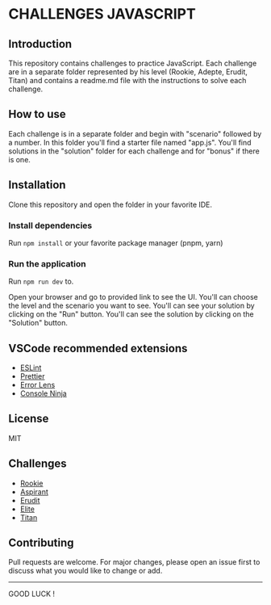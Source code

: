# CHALLENGES JAVASCRIPT

## Introduction

This repository contains challenges to practice JavaScript.
Each challenge are in a separate folder represented by his level (Rookie, Adepte, Erudit, Titan) and contains a
readme.md file with the instructions to solve each challenge.

## How to use

Each challenge is in a separate folder and begin with "scenario" followed by a number.
In this folder you'll find a starter file named "app.js". You'll find solutions in the "solution" folder for
each challenge and for "bonus" if there is one.

## Installation

Clone this repository and open the folder in your favorite IDE.

### Install dependencies

Run `npm install` or your favorite package manager (pnpm, yarn)

### Run the application

Run `npm run dev` to.

Open your browser and go to provided link to see the UI.
You'll can choose the level and the scenario you want to see.
You'll can see your solution by clicking on the "Run" button.
You'll can see the solution by clicking on the "Solution" button.

## VSCode recommended extensions

- [ESLint](https://marketplace.visualstudio.com/items?itemName=dbaeumer.vscode-eslint)
- [Prettier](https://marketplace.visualstudio.com/items?itemName=esbenp.prettier-vscode)
- [Error Lens](https://marketplace.visualstudio.com/items?itemName=usernamehw.errorlens)
- [Console Ninja](https://marketplace.visualstudio.com/items?itemName=mohsen1.console-ninja)

## License

MIT

## Challenges

- [Rookie](src/rookie/readme.md)
- [Aspirant](src/aspirant/readme.md)
- [Erudit](src/erudit/readme.md)
- [Elite](src/elite/readme.md)
- [Titan](src/titan/readme.md)

## Contributing

Pull requests are welcome. For major changes, please open an issue first to discuss what you would like to change or add.

---

GOOD LUCK !

